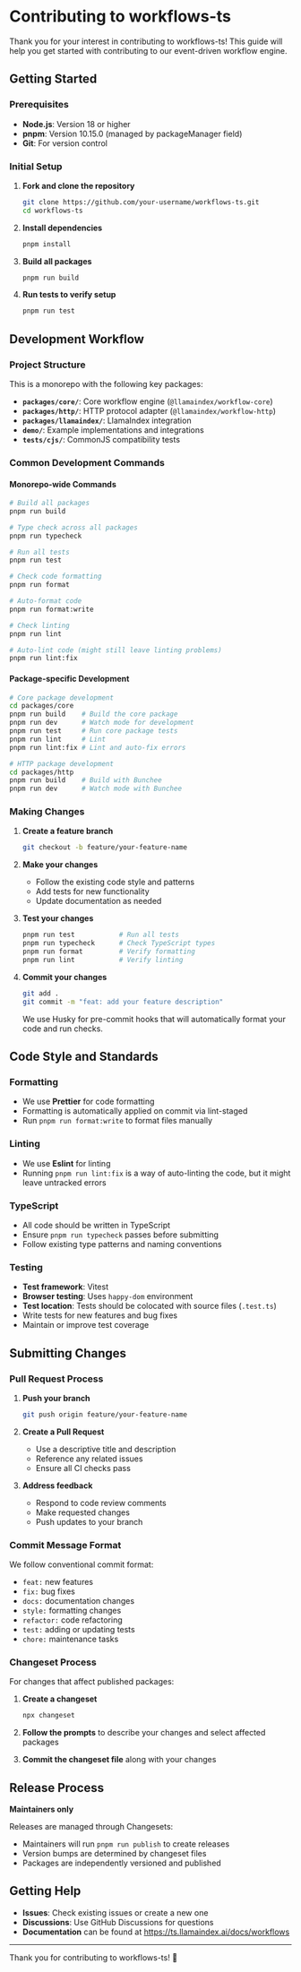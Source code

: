# Contributing to workflows-ts

Thank you for your interest in contributing to workflows-ts! This guide will help you get started with contributing to our event-driven workflow engine.

## Getting Started

### Prerequisites

- **Node.js**: Version 18 or higher
- **pnpm**: Version 10.15.0 (managed by packageManager field)
- **Git**: For version control

### Initial Setup

1. **Fork and clone the repository**

   ```bash
   git clone https://github.com/your-username/workflows-ts.git
   cd workflows-ts
   ```

2. **Install dependencies**

   ```bash
   pnpm install
   ```

3. **Build all packages**

   ```bash
   pnpm run build
   ```

4. **Run tests to verify setup**
   ```bash
   pnpm run test
   ```

## Development Workflow

### Project Structure

This is a monorepo with the following key packages:

- **`packages/core/`**: Core workflow engine (`@llamaindex/workflow-core`)
- **`packages/http/`**: HTTP protocol adapter (`@llamaindex/workflow-http`)
- **`packages/llamaindex/`**: LlamaIndex integration
- **`demo/`**: Example implementations and integrations
- **`tests/cjs/`**: CommonJS compatibility tests

### Common Development Commands

#### Monorepo-wide Commands

```bash
# Build all packages
pnpm run build

# Type check across all packages
pnpm run typecheck

# Run all tests
pnpm run test

# Check code formatting
pnpm run format

# Auto-format code
pnpm run format:write

# Check linting
pnpm run lint

# Auto-lint code (might still leave linting problems)
pnpm run lint:fix
```

#### Package-specific Development

```bash
# Core package development
cd packages/core
pnpm run build    # Build the core package
pnpm run dev      # Watch mode for development
pnpm run test     # Run core package tests
pnpm run lint     # Lint
pnpm run lint:fix # Lint and auto-fix errors

# HTTP package development
cd packages/http
pnpm run build    # Build with Bunchee
pnpm run dev      # Watch mode with Bunchee
```

### Making Changes

1. **Create a feature branch**

   ```bash
   git checkout -b feature/your-feature-name
   ```

2. **Make your changes**
   - Follow the existing code style and patterns
   - Add tests for new functionality
   - Update documentation as needed

3. **Test your changes**

   ```bash
   pnpm run test           # Run all tests
   pnpm run typecheck      # Check TypeScript types
   pnpm run format         # Verify formatting
   pnpm run lint           # Verify linting
   ```

4. **Commit your changes**

   ```bash
   git add .
   git commit -m "feat: add your feature description"
   ```

   We use Husky for pre-commit hooks that will automatically format your code and run checks.

## Code Style and Standards

### Formatting

- We use **Prettier** for code formatting
- Formatting is automatically applied on commit via lint-staged
- Run `pnpm run format:write` to format files manually

### Linting

- We use **Eslint** for linting
- Running `pnpm run lint:fix` is a way of auto-linting the code, but it might leave untracked errors

### TypeScript

- All code should be written in TypeScript
- Ensure `pnpm run typecheck` passes before submitting
- Follow existing type patterns and naming conventions

### Testing

- **Test framework**: Vitest
- **Browser testing**: Uses `happy-dom` environment
- **Test location**: Tests should be colocated with source files (`.test.ts`)
- Write tests for new features and bug fixes
- Maintain or improve test coverage

## Submitting Changes

### Pull Request Process

1. **Push your branch**

   ```bash
   git push origin feature/your-feature-name
   ```

2. **Create a Pull Request**
   - Use a descriptive title and description
   - Reference any related issues
   - Ensure all CI checks pass

3. **Address feedback**
   - Respond to code review comments
   - Make requested changes
   - Push updates to your branch

### Commit Message Format

We follow conventional commit format:

- `feat:` new features
- `fix:` bug fixes
- `docs:` documentation changes
- `style:` formatting changes
- `refactor:` code refactoring
- `test:` adding or updating tests
- `chore:` maintenance tasks

### Changeset Process

For changes that affect published packages:

1. **Create a changeset**

   ```bash
   npx changeset
   ```

2. **Follow the prompts** to describe your changes and select affected packages

3. **Commit the changeset file** along with your changes

## Release Process

**Maintainers only**

Releases are managed through Changesets:

- Maintainers will run `pnpm run publish` to create releases
- Version bumps are determined by changeset files
- Packages are independently versioned and published

## Getting Help

- **Issues**: Check existing issues or create a new one
- **Discussions**: Use GitHub Discussions for questions
- **Documentation** can be found at https://ts.llamaindex.ai/docs/workflows

---

Thank you for contributing to workflows-ts! 🚀
